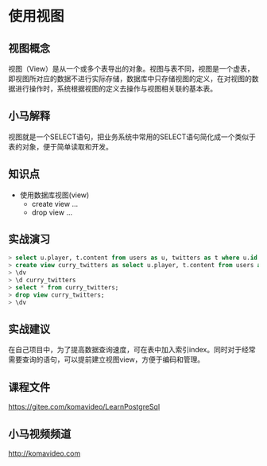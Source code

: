 使用视图
========

## 视图概念

视图（View）是从一个或多个表导出的对象。视图与表不同，视图是一个虚表，即视图所对应的数据不进行实际存储，数据库中只存储视图的定义，在对视图的数据进行操作时，系统根据视图的定义去操作与视图相关联的基本表。

## 小马解释

视图就是一个SELECT语句，把业务系统中常用的SELECT语句简化成一个类似于表的对象，便于简单读取和开发。

## 知识点

* 使用数据库视图(view)
  + create view ...
  + drop view ...

## 实战演习

~~~sql
> select u.player, t.content from users as u, twitters as t where u.id = t.user_id and u.id = 1;
> create view curry_twitters as select u.player, t.content from users as u, twitters as t where u.id = t.user_id and u.id = 1;
> \dv
> \d curry_twitters
> select * from curry_twitters;
> drop view curry_twitters;
> \dv
~~~

## 实战建议

在自己项目中，为了提高数据查询速度，可在表中加入索引index。同时对于经常需要查询的语句，可以提前建立视图view，方便于编码和管理。

## 课程文件

https://gitee.com/komavideo/LearnPostgreSql

## 小马视频频道

http://komavideo.com
